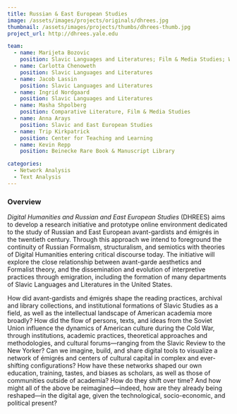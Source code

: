 ```yaml
---
title: Russian & East European Studies
image: /assets/images/projects/originals/dhrees.jpg
thumbnail: /assets/images/projects/thumbs/dhrees-thumb.jpg
project_url: http://dhrees.yale.edu  

team:
  - name: Marijeta Bozovic
    position: Slavic Languages and Literatures; Film & Media Studies; Women's, Gender, & Sexuality Studies; Principal Investigator
  - name: Carlotta Chenoweth
    position: Slavic Languages and Literatures
  - name: Jacob Lassin
    position: Slavic Languages and Literatures
  - name: Ingrid Nordgaard
    position: Slavic Languages and Literatures
  - name: Masha Shpolberg
    position: Comparative Literature, Film & Media Studies
  - name: Anna Arays
    position: Slavic and East European Studies
  - name: Trip Kirkpatrick
    position: Center for Teaching and Learning
  - name: Kevin Repp
    position: Beinecke Rare Book & Manuscript Library

categories:
  - Network Analysis
  - Text Analysis
---
```


### Overview

*Digital Humanities and Russian and East European Studies* (DHREES) aims to develop a research initiative and prototype online environment dedicated to the study of Russian and East European avant-gardists and émigrés in the twentieth century. Through this approach we intend to foreground the continuity of Russian Formalism, structuralism, and semiotics with theories of Digital Humanities entering critical discourse today. The initiative will explore the close relationship between avant-garde aesthetics and Formalist theory, and the dissemination and evolution of interpretive practices through emigration, including the formation of many departments of Slavic Languages and Literatures in the United States.

How did avant-gardists and émigrés shape the reading practices, archival and library collections, and institutional formations of Slavic Studies as a field, as well as the intellectual landscape of American academia more broadly? How did the flow of persons, texts, and ideas from the Soviet Union influence the dynamics of American culture during the Cold War, through institutions, academic practices, theoretical approaches and methodologies, and cultural forums—ranging from the Slavic Review to the New Yorker? Can we imagine, build, and share digital tools to visualize a network of émigrés and centers of cultural capital in complex and ever-shifting configurations? How have these networks shaped our own education, training, tastes, and biases as scholars, as well as those of communities outside of academia? How do they shift over time? And how might all of the above be reimagined—indeed, how are they already being reshaped—in the digital age, given the technological, socio-economic, and political present?